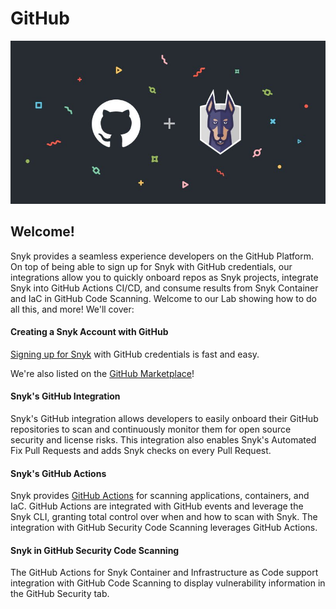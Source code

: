 # GitHub

![](../../.gitbook/assets/snykgh.jpg)

## Welcome!

Snyk provides a seamless experience developers on the GitHub Platform. On top of being able to sign up for Snyk with GitHub credentials, our integrations allow you to quickly onboard repos as Snyk projects, integrate Snyk into GitHub Actions CI/CD, and consume results from Snyk Container and IaC in GitHub Code Scanning. Welcome to our Lab showing how to do all this, and more! We'll cover:

#### Creating a Snyk Account with GitHub

[Signing up for Snyk](https://app.snyk.io/login) with GitHub credentials is fast and easy.

We're also listed on the [GitHub Marketplace](https://github.com/marketplace/snyk)! 

#### Snyk's GitHub Integration

‌Snyk's GitHub integration allows developers to easily onboard their GitHub repositories to scan and continuously monitor them for open source security and license risks. This integration also enables Snyk's Automated Fix Pull Requests and adds Snyk checks on every Pull Request.

#### Snyk's GitHub Actions

Snyk provides [GitHub Actions](https://github.com/features/actions) for scanning applications, containers, and IaC. GitHub Actions are integrated with GitHub events and leverage the Snyk CLI, granting total control over when and how to scan with Snyk. The integration with GitHub Security Code Scanning leverages GitHub Actions.

#### Snyk in GitHub Security Code Scanning

The GitHub Actions for Snyk Container and Infrastructure as Code support integration with GitHub Code Scanning to display vulnerability information in the GitHub Security tab.

